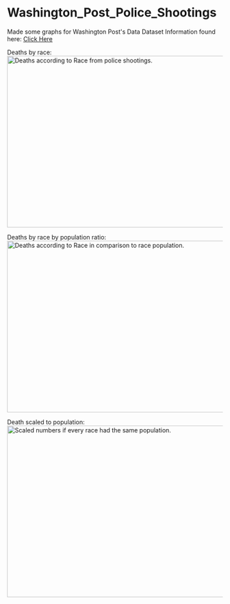# Washington_Post_Police_Shootings
Made some graphs for Washington Post's Data
Dataset Information found here:
<a href="https://github.com/washingtonpost/data-police-shootings">Click Here</a>

Deaths by race:
<img src="https://github.com/Bamerstrike/Washington_Post_Police_Shootings/blob/master/Images/Death%20By%20Police%20from%202015%20Until%20Now.jpg" alt="Deaths according to Race from police shootings." width="600" height="400">

Deaths by race by population ratio:
<img src="https://github.com/Bamerstrike/Washington_Post_Police_Shootings/blob/master/Images/Death%20Ratio%20By%20Police%20from%202015%20Until%20Now.jpg" alt="Deaths according to Race in comparison to race population." width="600" height="400">

Death scaled to population:
<img src="https://github.com/Bamerstrike/Washington_Post_Police_Shootings/blob/master/Images/Scaled%20Death%20Numbers%20vs%20Race.jpg" alt="Scaled numbers if every race had the same population." width="600" height="400">
